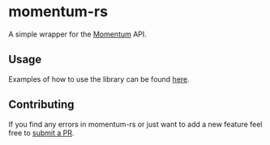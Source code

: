 # momentum-rs

A simple wrapper for the [Momentum](https://momentumdash.com/) API.

## Usage

Examples of how to use the library can be found [here](examples).

## Contributing

 If you find any errors in momentum-rs or just want to add a new feature feel free to [submit a PR](https://github.com/jaycefayne/momentum-rs/pulls).
